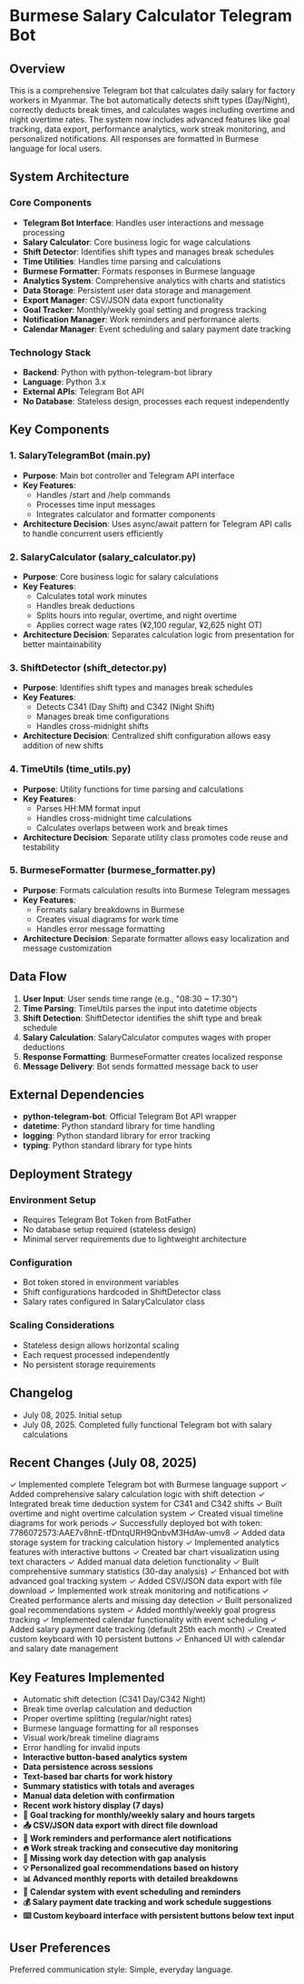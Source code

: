 # Burmese Salary Calculator Telegram Bot

## Overview

This is a comprehensive Telegram bot that calculates daily salary for factory workers in Myanmar. The bot automatically detects shift types (Day/Night), correctly deducts break times, and calculates wages including overtime and night overtime rates. The system now includes advanced features like goal tracking, data export, performance analytics, work streak monitoring, and personalized notifications. All responses are formatted in Burmese language for local users.

## System Architecture

### Core Components
- **Telegram Bot Interface**: Handles user interactions and message processing
- **Salary Calculator**: Core business logic for wage calculations
- **Shift Detector**: Identifies shift types and manages break schedules
- **Time Utilities**: Handles time parsing and calculations
- **Burmese Formatter**: Formats responses in Burmese language
- **Analytics System**: Comprehensive analytics with charts and statistics
- **Data Storage**: Persistent user data storage and management
- **Export Manager**: CSV/JSON data export functionality
- **Goal Tracker**: Monthly/weekly goal setting and progress tracking
- **Notification Manager**: Work reminders and performance alerts
- **Calendar Manager**: Event scheduling and salary payment date tracking

### Technology Stack
- **Backend**: Python with python-telegram-bot library
- **Language**: Python 3.x
- **External APIs**: Telegram Bot API
- **No Database**: Stateless design, processes each request independently

## Key Components

### 1. SalaryTelegramBot (main.py)
- **Purpose**: Main bot controller and Telegram API interface
- **Key Features**:
  - Handles /start and /help commands
  - Processes time input messages
  - Integrates calculator and formatter components
- **Architecture Decision**: Uses async/await pattern for Telegram API calls to handle concurrent users efficiently

### 2. SalaryCalculator (salary_calculator.py)
- **Purpose**: Core business logic for salary calculations
- **Key Features**:
  - Calculates total work minutes
  - Handles break deductions
  - Splits hours into regular, overtime, and night overtime
  - Applies correct wage rates (¥2,100 regular, ¥2,625 night OT)
- **Architecture Decision**: Separates calculation logic from presentation for better maintainability

### 3. ShiftDetector (shift_detector.py)
- **Purpose**: Identifies shift types and manages break schedules
- **Key Features**:
  - Detects C341 (Day Shift) and C342 (Night Shift)
  - Manages break time configurations
  - Handles cross-midnight shifts
- **Architecture Decision**: Centralized shift configuration allows easy addition of new shifts

### 4. TimeUtils (time_utils.py)
- **Purpose**: Utility functions for time parsing and calculations
- **Key Features**:
  - Parses HH:MM format input
  - Handles cross-midnight time calculations
  - Calculates overlaps between work and break times
- **Architecture Decision**: Separate utility class promotes code reuse and testability

### 5. BurmeseFormatter (burmese_formatter.py)
- **Purpose**: Formats calculation results into Burmese Telegram messages
- **Key Features**:
  - Formats salary breakdowns in Burmese
  - Creates visual diagrams for work time
  - Handles error message formatting
- **Architecture Decision**: Separate formatter allows easy localization and message customization

## Data Flow

1. **User Input**: User sends time range (e.g., "08:30 ~ 17:30")
2. **Time Parsing**: TimeUtils parses the input into datetime objects
3. **Shift Detection**: ShiftDetector identifies the shift type and break schedule
4. **Salary Calculation**: SalaryCalculator computes wages with proper deductions
5. **Response Formatting**: BurmeseFormatter creates localized response
6. **Message Delivery**: Bot sends formatted message back to user

## External Dependencies

- **python-telegram-bot**: Official Telegram Bot API wrapper
- **datetime**: Python standard library for time handling
- **logging**: Python standard library for error tracking
- **typing**: Python standard library for type hints

## Deployment Strategy

### Environment Setup
- Requires Telegram Bot Token from BotFather
- No database setup required (stateless design)
- Minimal server requirements due to lightweight architecture

### Configuration
- Bot token stored in environment variables
- Shift configurations hardcoded in ShiftDetector class
- Salary rates configured in SalaryCalculator class

### Scaling Considerations
- Stateless design allows horizontal scaling
- Each request processed independently
- No persistent storage requirements

## Changelog
- July 08, 2025. Initial setup
- July 08, 2025. Completed fully functional Telegram bot with salary calculations

## Recent Changes (July 08, 2025)
✓ Implemented complete Telegram bot with Burmese language support
✓ Added comprehensive salary calculation logic with shift detection
✓ Integrated break time deduction system for C341 and C342 shifts
✓ Built overtime and night overtime calculation system
✓ Created visual timeline diagrams for work periods
✓ Successfully deployed bot with token: 7786072573:AAE7v8hnE-tfDntqURH9QnbvM3HdAw-umv8
✓ Added data storage system for tracking calculation history
✓ Implemented analytics features with interactive buttons
✓ Created bar chart visualization using text characters
✓ Added manual data deletion functionality
✓ Built comprehensive summary statistics (30-day analysis)
✓ Enhanced bot with advanced goal tracking system
✓ Added CSV/JSON data export with file download
✓ Implemented work streak monitoring and notifications
✓ Created performance alerts and missing day detection
✓ Built personalized goal recommendations system
✓ Added monthly/weekly goal progress tracking
✓ Implemented calendar functionality with event scheduling
✓ Added salary payment date tracking (default 25th each month)
✓ Created custom keyboard with 10 persistent buttons
✓ Enhanced UI with calendar and salary date management

## Key Features Implemented
- Automatic shift detection (C341 Day/C342 Night)
- Break time overlap calculation and deduction
- Proper overtime splitting (regular/night rates)
- Burmese language formatting for all responses
- Visual work/break timeline diagrams
- Error handling for invalid inputs
- **Interactive button-based analytics system**
- **Data persistence across sessions**
- **Text-based bar charts for work history**
- **Summary statistics with totals and averages**
- **Manual data deletion with confirmation**
- **Recent work history display (7 days)**
- **🎯 Goal tracking for monthly/weekly salary and hours targets**
- **📤 CSV/JSON data export with direct file download**
- **🔔 Work reminders and performance alert notifications**
- **🔥 Work streak tracking and consecutive day monitoring**
- **📅 Missing work day detection with gap analysis**
- **💡 Personalized goal recommendations based on history**
- **📊 Advanced monthly reports with detailed breakdowns**
- **📅 Calendar system with event scheduling and reminders**
- **💰 Salary payment date tracking and work schedule suggestions**
- **⌨️ Custom keyboard interface with persistent buttons below text input**

## User Preferences

Preferred communication style: Simple, everyday language.